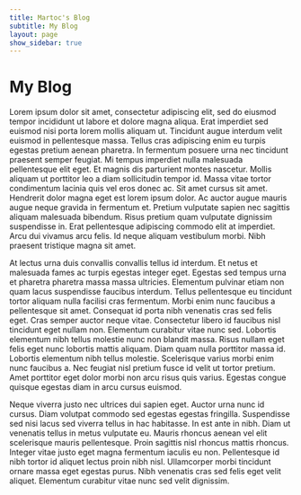 ```yaml
---
title: Martoc's Blog
subtitle: My Blog
layout: page
show_sidebar: true
---
```


# My Blog

Lorem ipsum dolor sit amet, consectetur adipiscing elit, sed do eiusmod tempor incididunt ut labore et dolore magna aliqua. Erat imperdiet sed euismod nisi porta lorem mollis aliquam ut. Tincidunt augue interdum velit euismod in pellentesque massa. Tellus cras adipiscing enim eu turpis egestas pretium aenean pharetra. In fermentum posuere urna nec tincidunt praesent semper feugiat. Mi tempus imperdiet nulla malesuada pellentesque elit eget. Et magnis dis parturient montes nascetur. Mollis aliquam ut porttitor leo a diam sollicitudin tempor id. Massa vitae tortor condimentum lacinia quis vel eros donec ac. Sit amet cursus sit amet. Hendrerit dolor magna eget est lorem ipsum dolor. Ac auctor augue mauris augue neque gravida in fermentum et. Pretium vulputate sapien nec sagittis aliquam malesuada bibendum. Risus pretium quam vulputate dignissim suspendisse in. Erat pellentesque adipiscing commodo elit at imperdiet. Arcu dui vivamus arcu felis. Id neque aliquam vestibulum morbi. Nibh praesent tristique magna sit amet.

At lectus urna duis convallis convallis tellus id interdum. Et netus et malesuada fames ac turpis egestas integer eget. Egestas sed tempus urna et pharetra pharetra massa massa ultricies. Elementum pulvinar etiam non quam lacus suspendisse faucibus interdum. Tellus pellentesque eu tincidunt tortor aliquam nulla facilisi cras fermentum. Morbi enim nunc faucibus a pellentesque sit amet. Consequat id porta nibh venenatis cras sed felis eget. Cras semper auctor neque vitae. Consectetur libero id faucibus nisl tincidunt eget nullam non. Elementum curabitur vitae nunc sed. Lobortis elementum nibh tellus molestie nunc non blandit massa. Risus nullam eget felis eget nunc lobortis mattis aliquam. Diam quam nulla porttitor massa id. Lobortis elementum nibh tellus molestie. Scelerisque varius morbi enim nunc faucibus a. Nec feugiat nisl pretium fusce id velit ut tortor pretium. Amet porttitor eget dolor morbi non arcu risus quis varius. Egestas congue quisque egestas diam in arcu cursus euismod.

Neque viverra justo nec ultrices dui sapien eget. Auctor urna nunc id cursus. Diam volutpat commodo sed egestas egestas fringilla. Suspendisse sed nisi lacus sed viverra tellus in hac habitasse. In est ante in nibh. Diam ut venenatis tellus in metus vulputate eu. Mauris rhoncus aenean vel elit scelerisque mauris pellentesque. Proin sagittis nisl rhoncus mattis rhoncus. Integer vitae justo eget magna fermentum iaculis eu non. Pellentesque id nibh tortor id aliquet lectus proin nibh nisl. Ullamcorper morbi tincidunt ornare massa eget egestas purus. Nibh venenatis cras sed felis eget velit aliquet. Elementum curabitur vitae nunc sed velit dignissim.
